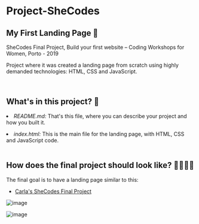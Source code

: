 # Project-SheCodes

## My First Landing Page 💪

SheCodes Final Project, Build your first website – Coding Workshops for Women, Porto - 2019 

Project where it was created a landing page from scratch using highly demanded technologies: HTML, CSS and JavaScript.


<br/>


## What's in this project? 💁 

<li/> <i>README.md:</i> That's this file, where you can describe your project and how you built it. 

<p/>

<li/> <i>index.html:</i> This is the main file for the landing page, with HTML, CSS and JavaScript code.

<br/>
<br/>

## How does the final project should look like? 👩‍💻🕵️‍♀️

The final goal is to have a landing page similar to this:

- [Carla's SheCodes Final Project](https://carlacotas.github.io/Project-SheCodes/)

![image](https://user-images.githubusercontent.com/50515164/130779393-6f6e1413-9897-4a15-896c-7bf22ac9180c.png)

![image](https://user-images.githubusercontent.com/50515164/130779500-4bb3839a-d608-422e-822d-aeb28a0e122f.png)

